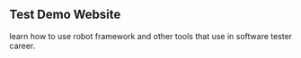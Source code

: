 ## Test Demo Website 
learn how to use robot framework and other tools that use in software tester career. 
